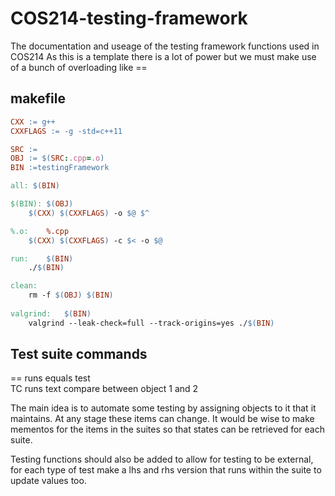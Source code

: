 # COS214-testing-framework
The documentation and useage of the testing framework functions used in COS214
As this is a template there is a lot of power but we must make use of a bunch of overloading like ==

## makefile
```Makefile
CXX := g++
CXXFLAGS := -g -std=c++11

SRC := 
OBJ := $(SRC:.cpp=.o)
BIN :=testingFramework

all: $(BIN)

$(BIN):	$(OBJ)
	$(CXX) $(CXXFLAGS) -o $@ $^

%.o:	%.cpp
	$(CXX) $(CXXFLAGS) -c $< -o $@

run:	$(BIN)
	./$(BIN)

clean:
	rm -f $(OBJ) $(BIN)
 
valgrind:	$(BIN)
	valgrind --leak-check=full --track-origins=yes ./$(BIN)
```

## Test suite commands
== runs equals test  
TC runs text compare between object 1 and 2  


The main idea is to automate some testing by assigning objects to it that it maintains. At any stage these items can change. It would be wise to make mementos for the items in the suites so that states can be retrieved for each suite. 

Testing functions should also be added to allow for testing to be external, for each type of test make a lhs and rhs version that runs within the suite to update values too. 